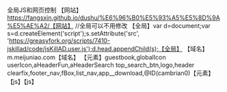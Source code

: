 全局JS和网页控制
【网站】https://fangsxin.github.io/dushu/%E6%96%B0%E5%93%A5%E5%8D%9A%E5%AE%A2/【网站】
//全局可以不用修改
【全局】var d=document;var s=d.createElement('script');s.setAttribute('src', 'https://greasyfork.org/scripts/7410-jskillad/code/jsKillAD.user.js');d.head.appendChild(s);【全局】
【域名】m.meijuniao.com【域名】
【元素】guestbook,globalIcon userIcon,aHeaderFun,aHeaderSearch top_search_btn,logo,header clearfix,footer_nav,fBox,list_nav,app__download,@ID(cambrian0)【元素】
【js】【js】
